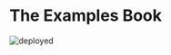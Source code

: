 # The Examples Book

![deployed](https://github.com/TheDataMine/the-examples-book/workflows/deployed/badge.svg)
